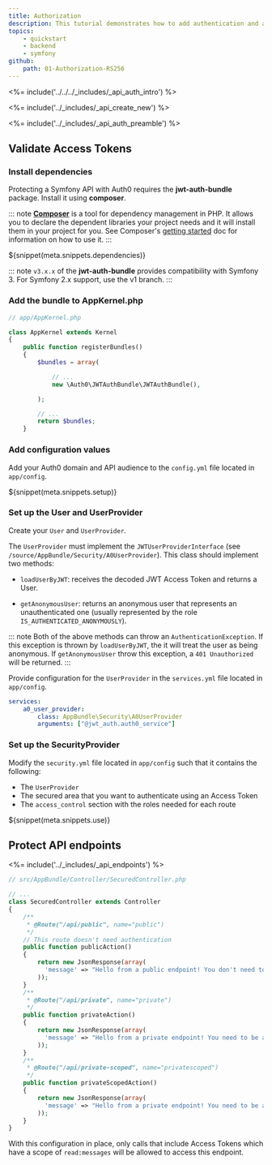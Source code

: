 ```yaml
---
title: Authorization
description: This tutorial demonstrates how to add authentication and authorization to a Symfony API.
topics:
    - quickstart
    - backend
    - symfony
github:
    path: 01-Authorization-RS256
---
```


<%= include('../../../_includes/_api_auth_intro') %>

<%= include('../_includes/_api_create_new') %>

<%= include('../_includes/_api_auth_preamble') %>

## Validate Access Tokens

### Install dependencies

Protecting a Symfony API with Auth0 requires the **jwt-auth-bundle** package. Install it using **composer**.

::: note
**[Composer](https://getcomposer.org/)** is a tool for dependency management in PHP. It allows you to declare the dependent libraries your project needs and it will install them in your project for you. See Composer's [getting started](https://getcomposer.org/doc/00-intro.md) doc for information on how to use it.
:::

${snippet(meta.snippets.dependencies)}

::: note
`v3.x.x` of the **jwt-auth-bundle** provides compatibility with Symfony 3. For Symfony 2.x support, use the v1 branch.
:::

### Add the bundle to AppKernel.php

```php
// app/AppKernel.php

class AppKernel extends Kernel
{
    public function registerBundles()
    {
        $bundles = array(

            // ...
            new \Auth0\JWTAuthBundle\JWTAuthBundle(),

        );

        // ...
        return $bundles;
    }
```

### Add configuration values

Add your Auth0 domain and API audience to the `config.yml` file located in `app/config`.

${snippet(meta.snippets.setup)}

### Set up the User and UserProvider

Create your `User` and `UserProvider`.

The `UserProvider` must implement the `JWTUserProviderInterface` (see `/source/AppBundle/Security/A0UserProvider`). This class should implement two methods:

- `loadUserByJWT`: receives the decoded JWT Access Token and returns a User.

- `getAnonymousUser`: returns an anonymous user that represents an unauthenticated one (usually represented by the role `IS_AUTHENTICATED_ANONYMOUSLY`).

::: note
Both of the above methods can throw an `AuthenticationException`. If this exception is thrown by `loadUserByJWT`, the it will treat the user as being anonymous. If `getAnonymousUser` throw this exception, a `401 Unauthorized` will be returned.
:::

Provide configuration for the `UserProvider` in the `services.yml` file located in `app/config`.

```yml
services:
    a0_user_provider:
        class: AppBundle\Security\A0UserProvider
        arguments: ["@jwt_auth.auth0_service"]
```

### Set up the SecurityProvider

Modify the `security.yml` file located in `app/config` such that it contains the following:

- The `UserProvider`
- The secured area that you want to authenticate using an Access Token
- The `access_control` section with the roles needed for each route

${snippet(meta.snippets.use)}

## Protect API endpoints

<%= include('../_includes/_api_endpoints') %>

```php
// src/AppBundle/Controller/SecuredController.php

// ...
class SecuredController extends Controller
{
    /**
     * @Route("/api/public", name="public")
     */
    // This route doesn't need authentication
    public function publicAction()
    {
        return new JsonResponse(array(
          'message' => "Hello from a public endpoint! You don't need to be authenticated to see this."
        ));
    }
    /**
     * @Route("/api/private", name="private")
     */
    public function privateAction()
    {
        return new JsonResponse(array(
          'message' => "Hello from a private endpoint! You need to be authenticated to see this."
        ));
    }
    /**
     * @Route("/api/private-scoped", name="privatescoped")
     */
    public function privateScopedAction()
    {
        return new JsonResponse(array(
          'message' => "Hello from a private endpoint! You need to be authenticated and have a scope of read:messages to see this."
        ));
    }
}
```

With this configuration in place, only calls that include Access Tokens which have a scope of `read:messages` will be allowed to access this endpoint.
